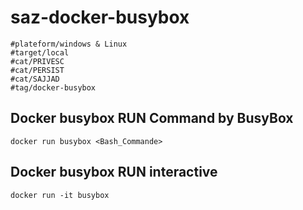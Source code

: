 # saz-docker-busybox
```
#plateform/windows & Linux
#target/local
#cat/PRIVESC
#cat/PERSIST
#cat/SAJJAD
#tag/docker-busybox
```

## Docker busybox RUN Command by BusyBox
```
docker run busybox <Bash_Commande>
```

## Docker busybox RUN interactive
```
docker run -it busybox 
```
